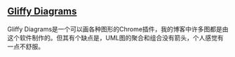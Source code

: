 ## [**Gliffy Diagrams**](https://chrome.google.com/webstore/detail/gliffy-diagrams/bhmicilclplefnflapjmnngmkkkkpfad?hl=zh-CN)

Gliffy Diagrams是一个可以画各种图形的Chrome插件，我的博客中许多图都是由这个软件制作的。但其有个缺点是，UML图的聚合和组合没有箭头，个人感觉有一点不舒服。

